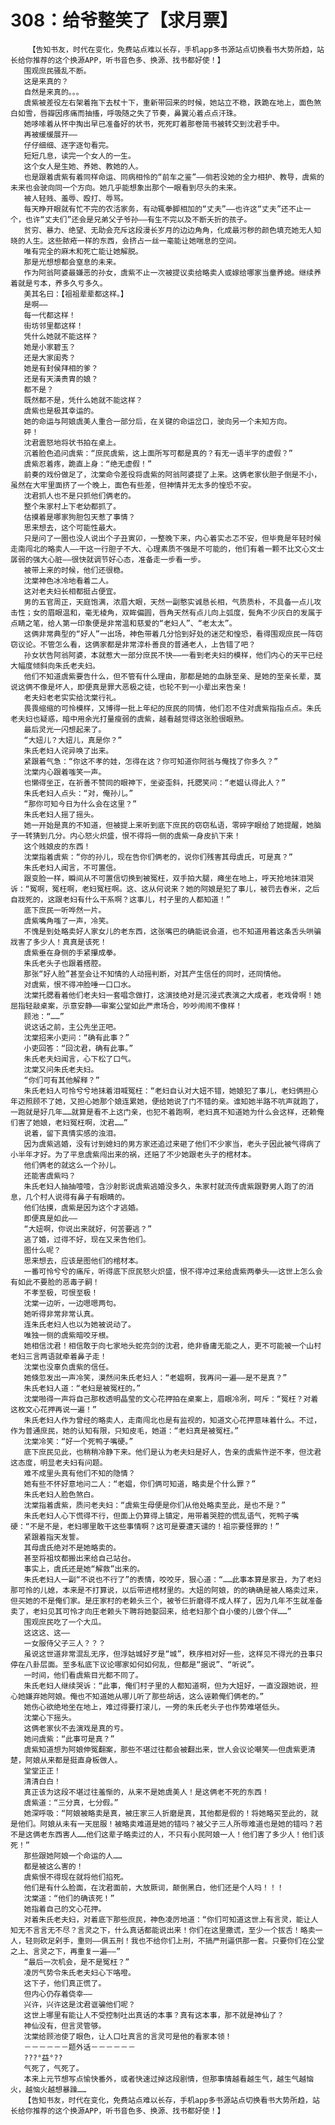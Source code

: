 # 308：给爷整笑了【求月票】
        【告知书友，时代在变化，免费站点难以长存，手机app多书源站点切换看书大势所趋，站长给你推荐的这个换源APP，听书音色多、换源、找书都好使！】
       围观庶民骚乱不断。
       这是来真的？
       自然是来真的。。。
       虞紫被差役左右架着拖下去杖十下，重新带回来的时候，她站立不稳，跌跪在地上，面色煞白如雪，唇瓣因疼痛而抽搐，呼吸随之失了节奏，鼻翼沁着点点汗珠。
       她哆嗦着从怀中掏出早已准备好的状书，死死盯着那卷简书被转交到沈君手中。
       再被缓缓展开——
       仔仔细细、逐字逐句看完。
       短短几息，读完一个女人的一生。
       这个女人是生她、养她、教她的人。
       也是跟着虞紫有着同样命运、同病相怜的“前车之鉴”——倘若没她的全力相护、教导，虞紫的未来也会驶向同一个方向。她几乎能想象出那个一眼看到尽头的未来。
       被人轻贱、羞辱、殴打、辱骂。
       每天睁开眼就有忙不完的农活家务，有动辄拳脚相加的“丈夫”——也许这“丈夫”还不止一个，也许“丈夫们”还会是兄弟父子爷孙——有生不完以及不断夭折的孩子。
       贫穷、暴力、绝望、无助会充斥这段漫长岁月的边边角角，化成最污秽的颜色填充她无人知晓的人生。这些脓疮一样的东西，会挤占一丝一毫能让她喘息的空间。
       唯有完全的麻木和死亡能让她解脱。
       那是光想想都会窒息的未来。
       作为阿翁阿婆最嫌恶的孙女，虞紫不止一次被提议卖给略卖人或嫁给哪家当童养媳。继续养着就是亏本，养多久亏多久。
       美其名曰：【祖祖辈辈都这样。】
       是啊——
       每一代都这样！
       街坊邻里都这样！
       凭什么她就不能这样？
       她是小家碧玉？
       还是大家闺秀？
       她是有封侯拜相的爹？
       还是有天潢贵胄的娘？
       都不是？
       既然都不是，凭什么她就不能这样？
       虞紫也是极其幸运的。
       她的命运与阿娘虞美人重合一部分后，在关键的命运岔口，驶向另一个未知方向。
       砰！
       沈君震怒地将状书拍在桌上。
       沉着脸色追问虞紫：“庶民虞紫，这上面所写可都是真的？有无一语半字的虚假？”
       虞紫忍着疼，跪直上身：“绝无虚假！”
       前奏的戏份做足了，沈棠命令差役将虞紫的阿翁阿婆提了上来。这俩老家伙胆子倒是不小，虽然在大牢里面挤了一个晚上，面色有些差，但神情并无太多的惶恐不安。
       沈君抓人也不是只抓他们俩老的。
       整个朱家村上下老幼都抓了。
       估摸着是哪家狗胆包天惹了事情？
       思来想去，这个可能性最大。
       只是问了一圈也没人说出个子丑寅卯，一整晚下来，内心着实忐忑不安，但毕竟是年轻时候走南闯北的略卖人——干这一行胆子不大、心理素质不强是不可能的，他们有着一颗不比文心文士孱弱的强大心脏——很快就调节好心态，准备走一步看一步。
       被带上来的时候，他们还很稳。
       沈棠神色冰冷地看着二人。
       这对老夫妇长相都挺占便宜。
       男的五官周正，天庭饱满，浓眉大眼，天然一副憨实诚恳长相，气质质朴，不具备一点儿攻击性；女的眉眼温和，毫无棱角，双眸偏圆，唇角天然有点儿向上弧度，鬓角不少灰白的发属于点睛之笔，给人第一印象便是非常温和慈爱的“老妇人”、“老太太”。
       这俩非常典型的“好人”一出场，神色带着几分恰到好处的迷茫和惶恐，看得围观庶民一阵窃窃议论。不管怎么看，这俩家都是非常淳朴善良的普通老人，上告错了吧？
       孙女状告阿翁阿婆，本就惹大一部分庶民不快——一看到老夫妇的模样，他们内心的天平已经大幅度倾斜向朱氏老夫妇。
       他们不知道虞紫要告什么，但不管有什么理由，那都是她的血脉至亲、是她的至亲长辈，莫说这俩不像是坏人，即便真是罪大恶极之徒，也轮不到一小辈出来告亲！
       老夫妇老老实实给沈棠行礼。
       畏畏缩缩的可怜模样，又博得一批上年纪的庶民的同情，他们忍不住对虞紫指指点点。朱氏老夫妇也疑惑，暗中用余光打量瘦弱的虞紫，越看越觉得这张脸很眼熟。
       最后灵光一闪想起来了。
       “大妞儿？大妞儿，真是你？”
       朱氏老妇人诧异唤了出来。
       紧跟着气急：“你这不孝的娃，怎得在这？你可知道你阿翁与俺找了你多久？”
       沈棠内心跟着嗤笑一声。
       也懒得坐正，在祈善不赞同的眼神下，坐姿歪斜，托腮笑问：“老媪认得此人？”
       朱氏老妇人点头：“对，俺孙儿。”
       “那你可知今日为什么会在这里？”
       朱氏老妇人摇了摇头。
       她一开始是真的不知道，但被提上来听到底下庶民的窃窃私语，零碎字眼给了她提醒，她脑子一转猜到几分。内心怒火炽盛，恨不得将一侧的虞紫一身皮扒下来！
       这个贱娘皮的东西！
       沈棠指着虞紫：“你的孙儿，现在告你们俩老的，说你们残害其母虞氏，可是真？”
       朱氏老妇人闻言，不可置信。
       跟变脸一样，瞬间从不可置信切换到被冤枉，双手拍大腿，瘫坐在地上，呼天抢地抹泪哭诉：“冤啊，冤枉啊，老妇冤枉啊。这、这从何说来？她的阿娘是犯了事儿，被罚去舂米，之后自戕死的，这跟老妇有什么干系啊？这事儿，村子里的人都知道！”
       底下庶民一听哗然一片。
       虞紫嘴角嗤了一声，冷笑。
       不愧是到处略卖好人家女儿的老东西，这张嘴巴的确能说会道，也不知道用着这条舌头哄骗戕害了多少人！真真是该死！
       虞紫垂在身侧的手紧攥成拳。
       朱氏老头子也跟着搭腔。
       那张“好人脸”甚至会让不知情的人动摇判断，对其产生信任的同时，还同情他。
       对虞紫，恨不得冲脸唾一口口水。
       沈棠托腮看着他们老夫妇一套唱念做打，这演技绝对是沉浸式表演之大成者，老戏骨啊！她屈指轻敲桌案，示意安静——审案公堂如此严肃场合，吵吵闹闹不像样！
       顾池：“……”
       说这话之前，主公先坐正吧。
       沈棠招来小吏问：“确有此事？”
       小吏回答：“回沈君，确有此事。”
       朱氏老夫妇闻言，心下松了口气。
       沈棠又问朱氏老夫妇。
       “你们可有其他解释？”
       朱氏老妇人可怜兮兮地抹着泪喊冤枉：“老妇自认对大妞不错，她娘犯了事儿，老妇俩担心年迈照顾不了她，又担心她那个娘连累她，便给她说了门不错的亲。谁知她半路不吭声就跑了，一跑就是好几年……就算是看不上这门亲，也犯不着跑啊，老妇真不知道她为什么会这样，还赖俺们害了她娘，老妇冤枉啊，沈君……”
       说着，留下真情实感的浊泪。
       因为虞紫逃婚，没有讨到媳妇的男方家还追过来砸了他们不少家当，老头子因此被气得病了小半年才好。为了平息虞紫闯出来的祸，还赔了不少她跟老头子的棺材本。
       他们俩老的就这么一个孙儿。
       还能害虞紫吗？
       朱氏老妇人抽抽噎噎，含沙射影说虞紫逃婚没多久，朱家村就流传虞紫跟野男人跑了的消息，几个村人说得有鼻子有眼睛的。
       他们估摸，虞紫是因为这个才逃婚。
       即便真是如此——
       “大妞啊，你说出来就好，何苦要逃？”
       逃了婚，过得不好，现在又来告他们。
       图什么呢？
       思来想去，应该是图他们的棺材本。
       一番可怜兮兮的痛斥，听得底下庶民怒火炽盛，恨不得冲过来给虞紫两拳头——这世上怎么会有如此不要脸的恶毒子嗣！
       不孝至极，可恨至极！
       沈棠一边听，一边嗯嗯两句。
       她听得非常非常认真。
       连朱氏老妇人也以为她被说动了。
       唯独一侧的虞紫暗咬牙根。
       她相信沈君！相信敢于向七家地头蛇亮剑的沈君，绝非昏庸无能之人，更不可能被一个山村老妇三言两语就牵着鼻子走！
       沈棠也没辜负虞紫的信任。
       她倏忽发出一声冷笑，漠然问朱氏老妇人：“老媪啊，我再问一遍——是不是真？”
       朱氏老妇人道：“老妇是被冤枉的。”
       沈棠啪得一声将自己那枚透明晶莹的文心花押拍在桌案上，眉眼冷冽，呵斥：“冤枉？对着这枚文心花押再说一遍！”
       朱氏老妇人作为曾经的略卖人，走南闯北也是有监视的，知道文心花押意味着什么。不过，作为普通庶民，她的认知有限，只知皮毛，她道：“老妇真是被冤枉。”
       沈棠冷笑：“好一个死鸭子嘴硬。”
       底下庶民见此，也稍稍冷静下来。他们是认为老夫妇是好人，告亲的虞紫忤逆不孝，但沈君这态度，明显老夫妇有问题。
       难不成里头真有他们不知的隐情？
       她有些不怀好意地问二人：“老媪，你们俩可知道，略卖是个什么罪？”
       朱氏老妇人脸色煞白。
       沈棠指着虞紫，质问老夫妇：“虞紫生母便是你们从他处略卖至此，是也不是？”
       朱氏老妇人心下慌得不行，但面上仍算得上镇定，用带着哭腔的慌乱语气，死鸭子嘴硬：“不是不是，老妇哪里敢干这些事情啊？这可是要遭天谴的！祖宗要怪罪的！”
       紧跟着指天发誓。
       其母虞氏绝对不是她略卖的。
       甚至将祖坟都搬出来给自己站台。
       事实上，虞氏还是她“解救”出来的。
       朱氏老妇人一副“不说也不行了”的表情，咬咬牙，狠心道：“……此事本算是家丑，为了老妇那可怜的儿媳，本来是不打算说，以后带进棺材里的。大妞的阿娘，的的确确是被人略卖过来，但买她的不是俺们家。是庄家村的老赖头三个，被爷仨折磨得不成人样了，因为几年不生就准备卖了，老妇见其可怜才向庄老赖头下聘将她娶回来，给老妇那个自小傻的儿做个伴……”
       围观庶民吃了一个大瓜。
       这这这、这——
       一女服侍父子三人？？？
       虽说这世道非常混乱无序，但浮姑城好歹是“城”，秩序相对好一些，这样见不得光的丑事只停在八卦层面。至多私底下议论哪家如何如何乱，但都是“据说”、“听说”。
       一时间，他们看虞紫目光都不同了。
       朱氏老妇人继续哭诉：“此事，俺们村子里的人都知道啊，但为大妞好，一直没跟她说，担心她嫌弃她阿娘。俺也不知道她从哪儿听了那些胡话，这么诬赖俺们俩老的。”
       她伤心欲绝地坐在地上，难过得要打滚儿，一旁的朱氏老头子也作势难堪低头。
       沈棠心下摇头。
       这俩老家伙不去演戏是真的亏。
       她问虞紫：“此事可是真？”
       虞紫知道想为阿娘伸冤翻案，那些不堪过往都会被翻出来，世人会议论嘲笑——但虞紫更清楚，阿娘从来都是挺直身板做人。
       堂堂正正！
       清清白白！
       真正该为这段不堪过往羞惭的，从来不是她虞美人！是这俩老不死的东西！
       虞紫道：“三分真，七分假。”
       她深呼吸：“阿娘被略卖是真，被庄家三人折磨是真，其他都是假的！将她略买至此的，就是他们。阿娘从未有一天屈服！被略卖难道是她的错吗？被父子三人所辱难道也是她的错吗？若不是这俩老东西害人……他们这辈子略卖过的人，不只有小民阿娘一人！他们害了多少人！他们该死！”
       那些跟她阿娘一个命运的人……
       都是被这么害的！
       虞紫恨不得现在就将他们掐死。
       他们是有什么脸面，在沈君面前，大放厥词，颠倒黑白，他们还是个人吗！！！
       沈棠道：“他们的确该死！”
       她指着自己的文心花押。
       对着朱氏老夫妇，对着底下那些庶民，神色凌厉地道：“你们可知道这世上有言灵，能让人知无不言言无不尽？言灵之下，什么真话都能说出来！你们在这里撒谎，至少一个拔舌！略卖一人，轻则砍足剁手，重则——俱五刑！我也不给你们上刑，不搞严刑逼供那一套。只要你们在公堂之上、言灵之下，再重复一遍——”
       “最后一次机会，是不是冤枉？”
       凌厉气势令朱氏老夫妇心下咯噔。
       这下子，他们真正慌了。
       但内心仍存着侥幸——
       兴许，兴许这是沈君诓骗他们呢？
       这世上哪里有能让人不受控制吐出真话的本事？真有这本事，那不就是神仙了？
       神仙没有，但言灵管够。
       沈棠给顾池使了眼色，让人口吐真言的言灵可是他的看家本领！
       －－－－－－题外话－－－－－－
       ???°益°??
       气死了，气死了。
       本来上元节想写点愉快番外，或者快速过掉这段剧情，但那事情越看越生气，越生气越恼火，越恼火越想暴躁……
       【告知书友，时代在变化，免费站点难以长存，手机app多书源站点切换看书大势所趋，站长给你推荐的这个换源APP，听书音色多、换源、找书都好使！】